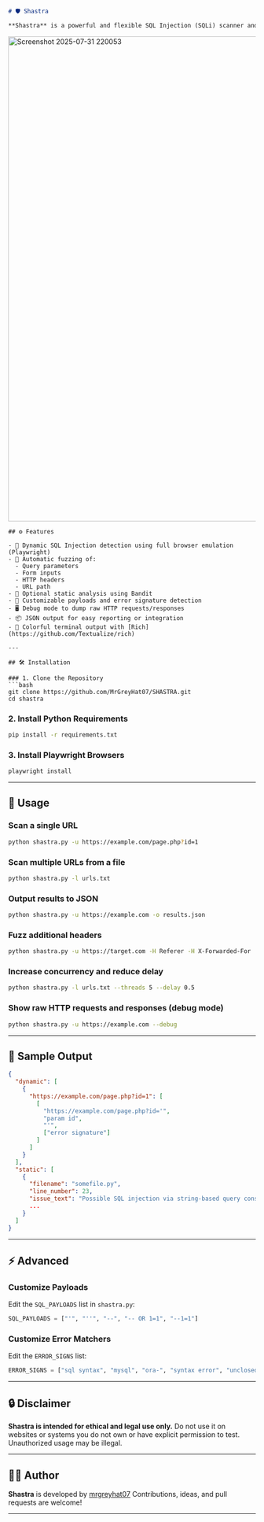 ````markdown
# 🛡️ Shastra

**Shastra** is a powerful and flexible SQL Injection (SQLi) scanner and static analyzer built using [Playwright](https://playwright.dev/), with support for dynamic form fuzzing, header injection, parameter tampering, and optional static code analysis via Bandit.  
````
<img width="872" height="986" alt="Screenshot 2025-07-31 220053" src="https://github.com/user-attachments/assets/8e301a4d-082c-42da-b52f-e10751ef0b73" />



````
## ⚙️ Features

- 🔎 Dynamic SQL Injection detection using full browser emulation (Playwright)
- 🧪 Automatic fuzzing of:
  - Query parameters
  - Form inputs
  - HTTP headers
  - URL path
- 🐛 Optional static analysis using Bandit
- 🧰 Customizable payloads and error signature detection
- 🖥️ Debug mode to dump raw HTTP requests/responses
- 📦 JSON output for easy reporting or integration
- 🎨 Colorful terminal output with [Rich](https://github.com/Textualize/rich)

---

## 🛠 Installation

### 1. Clone the Repository
```bash
git clone https://github.com/MrGreyHat07/SHASTRA.git
cd shastra
````

### 2. Install Python Requirements

```bash
pip install -r requirements.txt
```

### 3. Install Playwright Browsers

```bash
playwright install
```

---

## 🚀 Usage

### Scan a single URL

```bash
python shastra.py -u https://example.com/page.php?id=1
```

### Scan multiple URLs from a file

```bash
python shastra.py -l urls.txt
```

### Output results to JSON

```bash
python shastra.py -u https://example.com -o results.json
```

### Fuzz additional headers

```bash
python shastra.py -u https://target.com -H Referer -H X-Forwarded-For
```

### Increase concurrency and reduce delay

```bash
python shastra.py -l urls.txt --threads 5 --delay 0.5
```

### Show raw HTTP requests and responses (debug mode)

```bash
python shastra.py -u https://example.com --debug
```

---

## 🧪 Sample Output

```json
{
  "dynamic": [
    {
      "https://example.com/page.php?id=1": [
        [
          "https://example.com/page.php?id='",
          "param id",
          "'",
          ["error signature"]
        ]
      ]
    }
  ],
  "static": [
    {
      "filename": "somefile.py",
      "line_number": 23,
      "issue_text": "Possible SQL injection via string-based query construction",
      ...
    }
  ]
}
```

---

## ⚡ Advanced

### Customize Payloads

Edit the `SQL_PAYLOADS` list in `shastra.py`:

```python
SQL_PAYLOADS = ["'", "''", "--", "-- OR 1=1", "--1=1"]
```

### Customize Error Matchers

Edit the `ERROR_SIGNS` list:

```python
ERROR_SIGNS = ["sql syntax", "mysql", "ora-", "syntax error", "unclosed quotation"]
```

---

## 🔒 Disclaimer

**Shastra is intended for ethical and legal use only.**
Do not use it on websites or systems you do not own or have explicit permission to test. Unauthorized usage may be illegal.

---

## 🧑‍💻 Author

**Shastra** is developed by [mrgreyhat07](https://github.com/mrgreyhat07)
Contributions, ideas, and pull requests are welcome!

---

